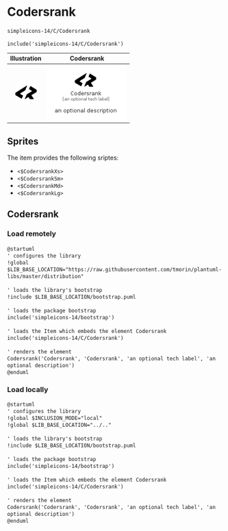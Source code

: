 # Codersrank


```text
simpleicons-14/C/Codersrank
```

```text
include('simpleicons-14/C/Codersrank')
```



| Illustration | Codersrank |
| :---: | :---: |
| ![illustration for Illustration](../../simpleicons-14/C/Codersrank.png) | ![illustration for Codersrank](../../simpleicons-14/C/Codersrank.Local.png) |



## Sprites
The item provides the following sriptes:

- `<$CodersrankXs>`
- `<$CodersrankSm>`
- `<$CodersrankMd>`
- `<$CodersrankLg>`





## Codersrank

### Load remotely
```plantuml
@startuml
' configures the library
!global $LIB_BASE_LOCATION="https://raw.githubusercontent.com/tmorin/plantuml-libs/master/distribution"

' loads the library's bootstrap
!include $LIB_BASE_LOCATION/bootstrap.puml

' loads the package bootstrap
include('simpleicons-14/bootstrap')

' loads the Item which embeds the element Codersrank
include('simpleicons-14/C/Codersrank')

' renders the element
Codersrank('Codersrank', 'Codersrank', 'an optional tech label', 'an optional description')
@enduml
```

### Load locally
```plantuml
@startuml
' configures the library
!global $INCLUSION_MODE="local"
!global $LIB_BASE_LOCATION="../.."

' loads the library's bootstrap
!include $LIB_BASE_LOCATION/bootstrap.puml

' loads the package bootstrap
include('simpleicons-14/bootstrap')

' loads the Item which embeds the element Codersrank
include('simpleicons-14/C/Codersrank')

' renders the element
Codersrank('Codersrank', 'Codersrank', 'an optional tech label', 'an optional description')
@enduml
```

